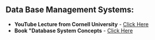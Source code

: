 ## Data Base Management Systems:
- **YouTube Lecture from Cornell University** - [Click Here](https://www.youtube.com/watch?v=4cWkVbC2bNE&t=289s)
- **Book "Database System Concepts** - [Click Here](chrome-extension://efaidnbmnnnibpcajpcglclefindmkaj/https://www.mpgcamb.com/wp-content/uploads/2024/12/Abraham-Silberschatz-Henry-F.-Korth-S.-Sudarshan-Database-System-Concepts-McGraw-Hill-Education-2019.pdf)
